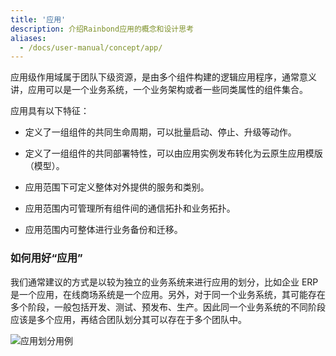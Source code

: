 ```yaml
---
title: '应用'
description: 介绍Rainbond应用的概念和设计思考
aliases:
  - /docs/user-manual/concept/app/
---
```


应用级作用域属于团队下级资源，是由多个组件构建的逻辑应用程序，通常意义讲，应用可以是一个业务系统，一个业务架构或者一些同类属性的组件集合。

应用具有以下特征：

- 定义了一组组件的共同生命周期，可以批量启动、停止、升级等动作。

- 定义了一组组件的共同部署特性，可以由应用实例发布转化为云原生应用模版（模型）。

- 应用范围下可定义整体对外提供的服务和类别。

- 应用范围内可管理所有组件间的通信拓扑和业务拓扑。

- 应用范围内可整体进行业务备份和迁移。

### 如何用好“应用”

我们通常建议的方式是以较为独立的业务系统来进行应用的划分，比如企业 ERP 是一个应用，在线商场系统是一个应用。另外，对于同一个业务系统，其可能存在多个阶段，一般包括开发、测试、预发布、生产。因此同一个业务系统的不同阶段应该是多个应用，再结合团队划分其可以存在于多个团队中。

<img
  src='https://grstatic.oss-cn-shanghai.aliyuncs.com/docs/5.2/application.png'
  title='应用划分用例'
/>
